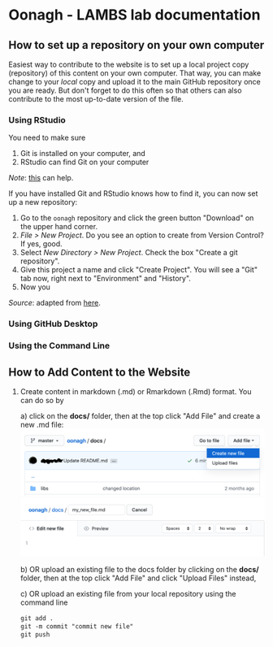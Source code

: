 # Oonagh - LAMBS lab documentation 

## How to set up a repository on your own computer

Easiest way to contribute to the website is to set up a local project copy (repository) of this content on your own computer. That way, you can make change to your *local* copy and upload it to the main GitHub repository once you are ready. But don't forget to do this often so that others can also contribute to the most up-to-date version of the file.

### Using RStudio

You need to make sure

  1. Git is installed on your computer, and
  2. RStudio can find Git on your computer
  
  *Note*: [this](https://cfss.uchicago.edu/setup/git-with-rstudio/) can help.

If you have installed Git and RStudio knows how to find it, you can now set up a new repository:

  1. Go to the `oonagh` repository and click the green button "Download" on the upper hand corner.
  2. *File > New Project*. Do you see an option to create from Version Control? If yes, good.
  3. Select *New Directory > New Project*. Check the box "Create a git repository".
  4. Give this project a name and click "Create Project". You will see a "Git" tab now, right next to "Environment" and "History".
  5. Now you
  
  *Source*: adapted from [here](https://cfss.uchicago.edu/setup/git-with-rstudio/#if-everything-installed-correctly).

### Using GitHub Desktop

### Using the Command Line

## How to Add Content to the Website



1. Create content in markdown (.md) or Rmarkdown (.Rmd) format. You can do so by
 
   a) click on the **docs/** folder, then at the top click "Add File" and create a new .md file:
   <img src="/docs/new_file.png" width="700">
   <img src="/docs/new_file2.png" width="700">

   b) OR upload an existing file to the docs folder by clicking on the **docs/** folder, then at the top click "Add File" and click "Upload Files" instead,
   
   c) OR upload an existing file from your local repository using the command line
   ```
   git add .
   git -m commit "commit new file"
   git push
   ```

